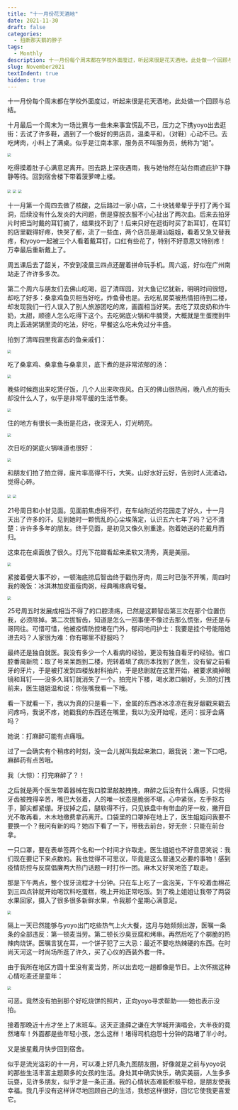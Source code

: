 ```yaml
---
title: "十一月份花天酒地"
date: 2021-11-30
draft: false
categories:
  - 扭断那天鹅的脖子
tags:
  - Monthly
description: 十一月份每个周末都在学校外面度过，听起来很是花天酒地，此处做一个回顾与总结。
slug: November2021
textIndent: true
hidden: true 
---
```



十一月份每个周末都在学校外面度过，听起来很是花天酒地，此处做一个回顾与总结。

十月最后一个周末为一场比赛与一些未来事宜慌乱不已，压力之下携yoyo出去逛街：去试了许多鞋，遇到了一个极好的男店员，温柔平和，（对鞋）心动不已。去吃烤肉，小料上了满桌。似乎是江南本家，服务员不叫服务员，统称为“姐”。

<img src="/images/IMG_20211106_020708.jpg" style="zoom:50%;" />

吃得摸着肚子心满意足离开。回去路上深夜遇雨，我与她怡然在站台雨遮庇护下静静等待。回到宿舍楼下带着菠萝啤上楼。

<img src="/images/IMG_20211030_211038.jpg" style="zoom:50%;" />

<img src="/images/IMG_20211030_211006.jpg" style="zoom:50%;" />

<img src="/images/IMG_20211030_223536-16393929476902.jpg" style="zoom: 50%;" />

十一月第一个周四去做了核酸，之后路过一家小店，二十块钱晕晕乎乎打了两个耳洞，后续没有什么发炎的大问题，倒是穿脱衣服不小心扯出了两次血。后来去拍牙片时把当时戴的耳钉摘了，结果找不到了！后来只好在逛街时买了新耳钉，在耳钉的店里戳得好疼，快哭了都，流了一些血，两个店员是潮汕姐姐，看着又急又替我疼，和yoyo一起被三个人看着戴耳钉，口红有些花了，特别不好意思又特别疼！万幸最后重新戴上了。

周五课后去了韶关，不安到凌晨三四点还醒着拼命玩手机。周六返，好似在广州南站走了许许多多次。

第二个周六与朋友们去佛山吃喝，逛了清晖园，对大鱼记忆犹新，明明时间很短，却吃了好多：桑拿鸡鱼贝相当好吃，炸鱼骨也是。去吃私房菜被热情招待到二楼，却发现我们一行人误入了别人旅游团吃的席，画面相当好笑。去吃了双皮奶和炸牛奶，太甜，顺德人怎么吃得下这个。去吃粥底火锅和牛腩煲，大概就是生蛋搅到牛肉上丢进粥锅里烫的吃法，好吃，早餐这么吃未免过分丰盛。

拍到了清晖园里我富态的鱼亲戚们：

<img src="/images/image-20211213190758582.png" style="zoom:50%;" />

吃了桑拿鸡、桑拿鱼与桑拿贝，底下煮的是非常浓郁的汤：

<img src="/images/image-20211213191747349.png" style="zoom:50%;" />

晚些时候跑出来吃煲仔饭，几个人出来吹夜风。白天的佛山很热闹，晚八点的街头却没什么人了，似乎是非常平缓的生活节奏。

<img src="/images/image-20211213192730147.png" style="zoom:50%;" />

住的地方有很长一条街是花店，夜深无人，灯光明亮。

<img src="/images/image-20211213193002397.png" style="zoom:50%;" />

次日吃的粥底火锅味道也很好：

<img src="/images/image-20211213193422712.png" style="zoom:50%;" />



和朋友们拍了拍立得，废片率高得不行，大笑。山好水好云好，告别时人流涌动，觉得心碎。

<img src="/images/image-20211213193634660.png" style="zoom:50%;" />


<img src="/images/image-20211213193524000.png" style="zoom:50%;" />


21号周日和小甘见面。见面前焦虑得不行，在车站附近的花园走了好久，十一月天出了许多的汗。见到她时一颗慌乱的心尘埃落定，认识五六七年了吗？记不清楚：许许多多年的朋友。终于见面，是初见又像久别重逢。抱着她送的花戴月而归。

这束花在桌面放了很久。灯光下花瓣看起来柔软又清秀，真是美丽。

<img src="/images/image-20211213194443517.png" style="zoom:50%;" />



紧接着便大事不妙，一顿海底捞后智齿终于戳伤牙肉，周三时已张不开嘴，周四时我的晚饭：冰淇淋加皮蛋瘦肉粥，经典嘴疼病号餐。

<img src="/images/image-20211213194956545.png" style="zoom:50%;" />

25号周五时发展成相当不得了的口腔溃疡，已然是这颗智齿第三次在那个位置伤我，必须除掉。第二次拔智齿，知道是怎么一回事便不像过去那么慌张，但还是与哥同往。可惜可惜，他被疫情防控堵在门外，郁闷地问护士：我要是挂个号能陪她进去吗？人家很为难：你有哪里不舒服吗？

最终还是独自就医。我没有多少一个人看病的经验，更没有独自看牙的经验。省口腔番禺新院：取了号呆呆跑到二楼，兜转着填了病历本找到了医生，没有留之前看牙的牙片，于是被打发到四楼放射科拍片，于是悲剧就在这里开始，被要求摘掉眼镜和耳钉——没多久耳钉就消失了一个。拍完片下楼，喝水漱口躺好，头顶的灯拽前来，医生姐姐温和说：你张嘴我看一下哦。

看一下就看一下，我以为真的只是看一下，金属的东西冰冰凉凉在我牙龈戳来戳去问疼吗，我说不疼，她戳我的东西还在嘴里，我以为没开始呢，还问：拔牙会痛吗？

她说：打麻醉可能有点痛哦。

过了一会确实有个稍疼的时刻，没一会儿就叫我起来漱口，跟我说：漱一下口吧，麻醉药有点苦哦。

我（大惊）：打完麻醉了？！

之后就是两个医生带着器械在我口腔里敲敲拽拽，麻醉之后没有什么痛感，只觉得牙齿被拽得辛苦，嘴巴大张着，人的唯一状态是脆弱不堪，心中紧张，左手抠右手，脚尖都紧绷。牙拔掉之后，腿软得不行，只见铁盘中有带血的牙一枚，撇开目光不敢再看，木木地缴费拿药离开。口袋里的口罩掉在地上了，医生姐姐问我要不要换一个？我问有新的吗？她四下看了一下，带我去前台，好无奈：只能在前台拿。

一只口罩，要在表单签两个名和一个时间才许取走。医生姐姐也不好意思笑说：我们现在要记下来点数的。我也觉得不可思议，毕竟是这么普通又必要的事物！感到疫情防控与反腐倡廉两大热门话题一时打作一团。麻木又好笑地签了取走。

那是下午两点，整个拔牙流程才十分钟。只在车上吃了一盒泡芙，下午咬着血棉花到三四点钟就开始喝饮料吃蛋糕，晚上开始正常吃饭。到了晚上姐姐让我带了两袋水果回家，摄入了很多很多新鲜水果，令我那个星期心满意足。

<img src="/images/image-20211213195219685.png" style="zoom:50%;" />



隔上一天已然能够与yoyo出门吃些热气上火大餐，这月与她频频出游，医嘱一条条的全部违反：第一顿麦当劳。第二顿长沙臭豆腐和烤串。再然后吃了个梆脆的热辣肉烧饼。医嘱言犹在耳，一个饼子犯了三大忌：最近不要吃热辣硬的东西。在时尚天河这一时尚场所逛了许久，买了心仪的西装外套一件。

由于我所在地区方圆十里没有麦当劳，所以出去吃一趟都像是节日。上次怀揣这种心情吃麦还是童年：

<img src="/images/image-20211213195426721.png" style="zoom:50%;" />

可恶。竟然没有拍到那个好吃烧饼的照片，正向yoyo寻求帮助——她也表示没拍。

接着那晚近十点才坐上了末班车。这天正逢薛之谦在大学城开演唱会，大半夜的竟然堵车！外面都是些年轻小孩，怎么这样！堵得司机抱怨十分钟的路堵了半小时。

又是披星戴月快步回到宿舍。

似乎是流光溢彩的十一月，可以凑上好几条九图朋友圈，好像就是之前与yoyo说的那些生活丰富主题颇多的女孩的生活。身处其中确实快乐，确实美丽，人生多多玩耍，见许多朋友，似乎才是一条正道。我的心情状态难能积极平稳，是朋友使我幸福。我几乎没有这样详尽地回顾自己的生活，我想这样很好，回忆它使我更喜爱它。